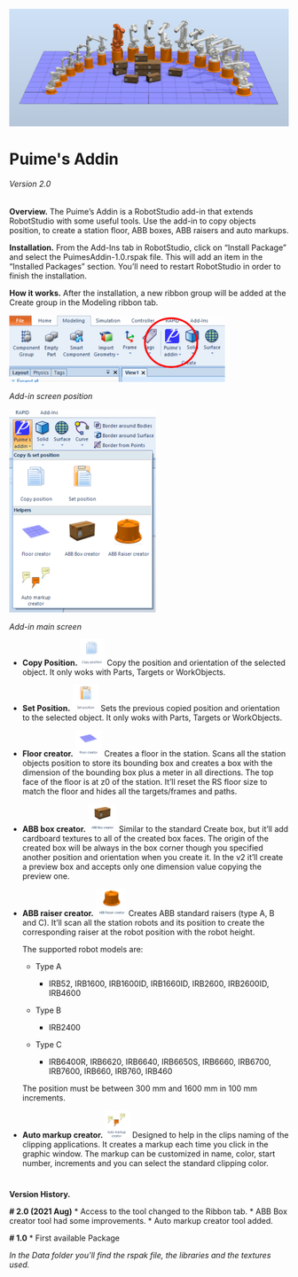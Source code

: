  ![Add-in](https://github.com/SergioPuimeABB/Puime-s_Addin/blob/master/Puime's_Addin/Screenshots/000.png)
# Puime's Addin
###### Version 2.0



**Overview.**
The Puime’s Addin is a RobotStudio add-in that extends RobotStudio with some useful tools. Use the add-in to copy objects position, to create a station floor, ABB boxes, ABB raisers and auto markups.

**Installation.**
From the Add-Ins tab in RobotStudio, click on “Install Package” and select the PuimesAddin-1.0.rspak file. This will add an item in the “Installed Packages” section. You’ll need to restart RobotStudio in order to finish the installation.

**How it works.**
After the installation, a new ribbon group will be added at the Create group in the Modeling ribbon tab.





![Add-in screen position](https://github.com/SergioPuimeABB/Puime-s_Addin/blob/master/Puime's_Addin/Screenshots/01.png)

*Add-in screen position*




![Add-in main screen](https://github.com/SergioPuimeABB/Puime-s_Addin/blob/master/Puime's_Addin/Screenshots/02.png)

*Add-in main screen*



* **Copy Position.** ![copy position](https://github.com/SergioPuimeABB/Puime-s_Addin/blob/master/Puime's_Addin/Screenshots/03.png) Copy the position and orientation of the selected object. It only woks with Parts, Targets or WorkObjects.

* **Set Position.** ![set position](https://github.com/SergioPuimeABB/Puime-s_Addin/blob/master/Puime's_Addin/Screenshots/04.png) Sets the previous copied position and orientation to the selected object. It only woks with Parts, Targets or WorkObjects.

* **Floor creator.** ![floor creator](https://github.com/SergioPuimeABB/Puime-s_Addin/blob/master/Puime's_Addin/Screenshots/05.png) Creates a floor in the station. Scans all the station objects position to store its bounding box and creates a box with the dimension of the bounding box plus a meter in all directions. The top face of the floor is at z0 of the station. 
It’ll reset the RS floor size to match the floor and hides all the targets/frames and paths.

* **ABB box creator.** ![ABB box creator](https://github.com/SergioPuimeABB/Puime-s_Addin/blob/master/Puime's_Addin/Screenshots/06.png) Similar to the standard Create box, but it’ll add cardboard textures to all of the created box faces. The origin of the created box will be always in the box corner though you specified another position and orientation when you create it. In the v2 it’ll create a preview box and accepts only one dimension value copying the preview one. 

* **ABB raiser creator.** ![ABB raiser creator](https://github.com/SergioPuimeABB/Puime-s_Addin/blob/master/Puime's_Addin/Screenshots/07.png) Creates ABB standard raisers (type A, B and C). It’ll scan all the station robots and its position to create the corresponding raiser at the robot position with the robot height.

	The supported robot models are:
	- Type A
	  - IRB52, IRB1600, IRB1600ID, IRB1660ID, IRB2600, IRB2600ID, IRB4600

	- Type B
	  - IRB2400

	- Type C
	  - IRB6400R, IRB6620, IRB6640, IRB6650S, IRB6660, IRB6700, IRB7600, IRB660, IRB760, IRB460

	The position must be between 300 mm and 1600 mm in 100 mm increments.
 
* **Auto markup creator.** ![Auto markup creator](https://github.com/SergioPuimeABB/Puime-s_Addin/blob/master/Puime's_Addin/Screenshots/08.png) Designed to help in the clips naming of the clipping applications. It creates a markup each time you click in the graphic window. The markup can be customized in name, color, start number, increments and you can select the standard clipping color.

 
# 

**Version History.**

**# 2.0 (2021 Aug)**
	* Access to the tool changed to the Ribbon tab.
	* ABB Box creator tool had some improvements.
	* Auto markup creator tool added.

**# 1.0**
	* First available Package
 
 
 
*In the Data folder you'll find the rspak file, the libraries and the textures used.*
